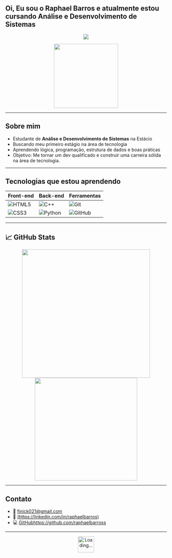 ## Oi, Eu sou o **Raphael Barros** e atualmente estou cursando **Análise e Desenvolvimento de Sistemas** 









<!-- Banner ou imagem de boas-vindas -->
<p align="center">
  <img src="https://capsule-render.vercel.app/api?type=waving&color=gradient&height=160&section=header&text=Raphael%20Barros&fontSize=40&fontAlign=50&fontColor=ffffff" />
</p>

<p align="center">
  <img src="https://media.giphy.com/media/qgQUggAC3Pfv687qPC/giphy.gif" width="200" />
</p>

---

##  Sobre mim

- Estudante de **Análise e Desenvolvimento de Sistemas** na Estácio  
- Buscando meu primeiro estágio na área de tecnologia  
- Aprendendo lógica, programação, estrutura de dados e boas práticas  
-  Objetivo: Me tornar um dev qualificado e construir uma carreira sólida na área de tecnologia.
---

## Tecnologias que estou aprendendo

| Front-end | Back-end | Ferramentas |
|----------|----------|-------------|
| ![HTML5](https://img.shields.io/badge/HTML5-E34F26?logo=html5&logoColor=fff&style=flat) | ![C++](https://img.shields.io/badge/C++-00599C?logo=c%2B%2B&logoColor=fff&style=flat) | ![Git](https://img.shields.io/badge/Git-F05032?logo=git&logoColor=fff&style=flat) |
| ![CSS3](https://img.shields.io/badge/CSS3-1572B6?logo=css3&logoColor=fff&style=flat) | ![Python](https://img.shields.io/badge/Python-3776AB?logo=python&logoColor=fff&style=flat) | ![GitHub](https://img.shields.io/badge/GitHub-181717?logo=github&logoColor=fff&style=flat) |

---

## 📈 GitHub Stats

<p align="center">
  <img src="https://github-readme-stats.vercel.app/api?username=raphaelbarross&show_icons=true&theme=radical" width="400"/>
  <img src="https://github-readme-stats.vercel.app/api/top-langs/?username=raphaelbarross&layout=compact&theme=radical" width="320"/>
</p>

---

##  Contato  
- 📧 finick021@gmail.com  
- 🔗 [(https://linkedin.com/in/raphaelbarros)  ](https://www.linkedin.com/in/raphael-barross/)
- 💻 [GitHub](https://github.com/raphaelbarross)https://github.com/raphaelbarross

---

<p align="center">
  <img src="https://c.tenor.com/I6kN-6X7nhAAAAAj/loading-buffering.gif" alt="Loading..." width="50" />
</p>

<p align="center" style="font-family: 'Fira Code', monospace; font-size: 22px; font-weight: 500;">

</p>



